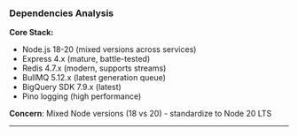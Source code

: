 ### Dependencies Analysis

**Core Stack:**

- Node.js 18-20 (mixed versions across services)
- Express 4.x (mature, battle-tested)
- Redis 4.7.x (modern, supports streams)
- BullMQ 5.12.x (latest generation queue)
- BigQuery SDK 7.9.x (latest)
- Pino logging (high performance)

**Concern**: Mixed Node versions (18 vs 20) - standardize to Node 20 LTS

---
